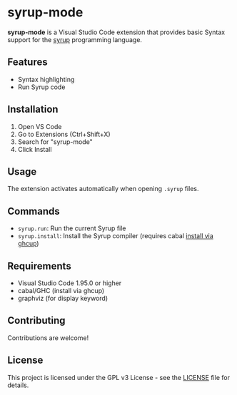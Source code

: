 # syrup-mode

**syrup-mode** is a Visual Studio Code extension that provides basic Syntax support for the [syrup](https://github.com/pigworker/Syrup) programming language.

## Features

- Syntax highlighting
- Run Syrup code

## Installation

1. Open VS Code
2. Go to Extensions (Ctrl+Shift+X)
3. Search for "syrup-mode"
4. Click Install

## Usage

The extension activates automatically when opening `.syrup` files.

## Commands
 - `syrup.run`: Run the current Syrup file
 - `syrup.install`: Install the Syrup compiler (requires cabal [install via ghcup](https://www.haskell.org/ghcup/))

## Requirements

- Visual Studio Code 1.95.0 or higher
- cabal/GHC (install via ghcup)
- graphviz (for display keyword)

## Contributing

Contributions are welcome!

## License

This project is licensed under the GPL v3 License - see the [LICENSE](LICENSE) file for details.
